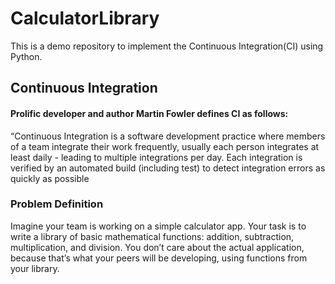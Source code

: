 # CalculatorLibrary

This is a demo repository to implement the Continuous Integration(CI) using Python.

## Continuous Integration
#### Prolific developer and author Martin Fowler defines CI as follows:  
“Continuous Integration is a software development practice where members of a team integrate their work frequently, usually each person integrates at least daily - leading to multiple integrations per day. Each integration is verified by an automated build (including test) to detect integration errors as quickly as possible

### Problem Definition
Imagine your team is working on a simple calculator app. Your task is to write a library of basic mathematical functions: addition, subtraction, multiplication, and division. You don’t care about the actual application, because that’s what your peers will be developing, using functions from your library.

